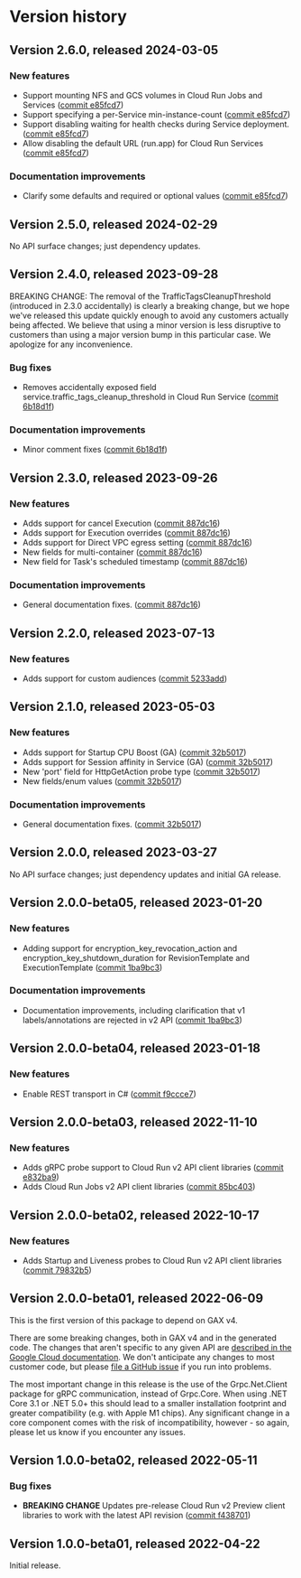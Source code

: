 # Version history

## Version 2.6.0, released 2024-03-05

### New features

- Support mounting NFS and GCS volumes in Cloud Run Jobs and Services ([commit e85fcd7](https://github.com/googleapis/google-cloud-dotnet/commit/e85fcd750c48d20b360e2cb8a4cd9bbc2eb821b8))
- Support specifying a per-Service min-instance-count ([commit e85fcd7](https://github.com/googleapis/google-cloud-dotnet/commit/e85fcd750c48d20b360e2cb8a4cd9bbc2eb821b8))
- Support disabling waiting for health checks during Service deployment. ([commit e85fcd7](https://github.com/googleapis/google-cloud-dotnet/commit/e85fcd750c48d20b360e2cb8a4cd9bbc2eb821b8))
- Allow disabling the default URL (run.app) for Cloud Run Services ([commit e85fcd7](https://github.com/googleapis/google-cloud-dotnet/commit/e85fcd750c48d20b360e2cb8a4cd9bbc2eb821b8))

### Documentation improvements

- Clarify some defaults and required or optional values ([commit e85fcd7](https://github.com/googleapis/google-cloud-dotnet/commit/e85fcd750c48d20b360e2cb8a4cd9bbc2eb821b8))

## Version 2.5.0, released 2024-02-29

No API surface changes; just dependency updates.

## Version 2.4.0, released 2023-09-28

BREAKING CHANGE: The removal of the TrafficTagsCleanupThreshold
(introduced in 2.3.0 accidentally) is clearly a breaking change, but
we hope we've released this update quickly enough to avoid any
customers actually being affected. We believe that using a minor
version is less disruptive to customers than using a major version
bump in this particular case. We apologize for any inconvenience.

### Bug fixes

- Removes accidentally exposed field service.traffic_tags_cleanup_threshold in Cloud Run Service ([commit 6b18d1f](https://github.com/googleapis/google-cloud-dotnet/commit/6b18d1fdef57b8e2087a8a5e013e3a59bd4a7c94))

### Documentation improvements

- Minor comment fixes ([commit 6b18d1f](https://github.com/googleapis/google-cloud-dotnet/commit/6b18d1fdef57b8e2087a8a5e013e3a59bd4a7c94))

## Version 2.3.0, released 2023-09-26

### New features

- Adds support for cancel Execution ([commit 887dc16](https://github.com/googleapis/google-cloud-dotnet/commit/887dc168d55116c4969e7e7b66c5df9063b8a19a))
- Adds support for Execution overrides ([commit 887dc16](https://github.com/googleapis/google-cloud-dotnet/commit/887dc168d55116c4969e7e7b66c5df9063b8a19a))
- Adds support for Direct VPC egress setting ([commit 887dc16](https://github.com/googleapis/google-cloud-dotnet/commit/887dc168d55116c4969e7e7b66c5df9063b8a19a))
- New fields for multi-container ([commit 887dc16](https://github.com/googleapis/google-cloud-dotnet/commit/887dc168d55116c4969e7e7b66c5df9063b8a19a))
- New field for Task's scheduled timestamp ([commit 887dc16](https://github.com/googleapis/google-cloud-dotnet/commit/887dc168d55116c4969e7e7b66c5df9063b8a19a))

### Documentation improvements

- General documentation fixes. ([commit 887dc16](https://github.com/googleapis/google-cloud-dotnet/commit/887dc168d55116c4969e7e7b66c5df9063b8a19a))

## Version 2.2.0, released 2023-07-13

### New features

- Adds support for custom audiences ([commit 5233add](https://github.com/googleapis/google-cloud-dotnet/commit/5233add1e8fb5a8ab6bb5324ac830e4926373357))

## Version 2.1.0, released 2023-05-03

### New features

- Adds support for Startup CPU Boost (GA) ([commit 32b5017](https://github.com/googleapis/google-cloud-dotnet/commit/32b5017e4f86393961797f15d84b0d5206e58daf))
- Adds support for Session affinity in Service (GA) ([commit 32b5017](https://github.com/googleapis/google-cloud-dotnet/commit/32b5017e4f86393961797f15d84b0d5206e58daf))
- New 'port' field for HttpGetAction probe type ([commit 32b5017](https://github.com/googleapis/google-cloud-dotnet/commit/32b5017e4f86393961797f15d84b0d5206e58daf))
- New fields/enum values ([commit 32b5017](https://github.com/googleapis/google-cloud-dotnet/commit/32b5017e4f86393961797f15d84b0d5206e58daf))

### Documentation improvements

- General documentation fixes. ([commit 32b5017](https://github.com/googleapis/google-cloud-dotnet/commit/32b5017e4f86393961797f15d84b0d5206e58daf))

## Version 2.0.0, released 2023-03-27

No API surface changes; just dependency updates and initial GA release.

## Version 2.0.0-beta05, released 2023-01-20

### New features

- Adding support for encryption_key_revocation_action and encryption_key_shutdown_duration for RevisionTemplate and ExecutionTemplate ([commit 1ba9bc3](https://github.com/googleapis/google-cloud-dotnet/commit/1ba9bc37c06b483268f38acedd0e71f1f9d494f4))

### Documentation improvements

- Documentation improvements, including clarification that v1 labels/annotations are rejected in v2 API ([commit 1ba9bc3](https://github.com/googleapis/google-cloud-dotnet/commit/1ba9bc37c06b483268f38acedd0e71f1f9d494f4))

## Version 2.0.0-beta04, released 2023-01-18

### New features

- Enable REST transport in C# ([commit f9ccce7](https://github.com/googleapis/google-cloud-dotnet/commit/f9ccce7aa4e16a8049445724cf57e8e390c66bfc))

## Version 2.0.0-beta03, released 2022-11-10

### New features

- Adds gRPC probe support to Cloud Run v2 API client libraries ([commit e832ba9](https://github.com/googleapis/google-cloud-dotnet/commit/e832ba9d89b130ebc9be9f0344c272000b5060d0))
- Adds Cloud Run Jobs v2 API client libraries ([commit 85bc403](https://github.com/googleapis/google-cloud-dotnet/commit/85bc403b5b3336fc5aff49ab08b43d06626dfeef))

## Version 2.0.0-beta02, released 2022-10-17

### New features

- Adds Startup and Liveness probes to Cloud Run v2 API client libraries ([commit 79832b5](https://github.com/googleapis/google-cloud-dotnet/commit/79832b51d30d70ae16f1108a145141be7fd06816))

## Version 2.0.0-beta01, released 2022-06-09

This is the first version of this package to depend on GAX v4.

There are some breaking changes, both in GAX v4 and in the generated
code. The changes that aren't specific to any given API are [described in the Google Cloud
documentation](https://cloud.google.com/dotnet/docs/reference/help/breaking-gax4).
We don't anticipate any changes to most customer code, but please [file a
GitHub issue](https://github.com/googleapis/google-cloud-dotnet/issues/new/choose)
if you run into problems.

The most important change in this release is the use of the Grpc.Net.Client package
for gRPC communication, instead of Grpc.Core. When using .NET Core 3.1 or .NET 5.0+
this should lead to a smaller installation footprint and greater compatibility (e.g.
with Apple M1 chips). Any significant change in a core component comes with the risk
of incompatibility, however - so again, please let us know if you encounter any
issues.

## Version 1.0.0-beta02, released 2022-05-11

### Bug fixes

- **BREAKING CHANGE** Updates pre-release Cloud Run v2 Preview client libraries to work with the latest API revision ([commit f438701](https://github.com/googleapis/google-cloud-dotnet/commit/f438701b1c7d1ebd9611522c597084daa1f85a7e))

## Version 1.0.0-beta01, released 2022-04-22

Initial release.
